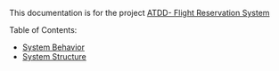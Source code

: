 This documentation is for the project [ATDD- Flight Reservation System](https://github.com/ArkCase/atdd-flight-reserve)

Table of Contents:

- [System Behavior](system-behavior.md)
- [System Structure](system-structure.md)

